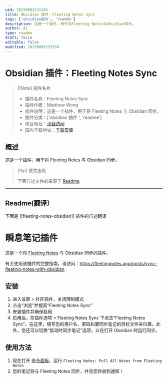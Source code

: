 ```yaml
---
uid: 20230803231105
title: Obsidian 插件：Fleeting Notes Sync
tags: ['obsidian插件', 'readme']
description: 这是一个插件，用于将Fleeting Notes与Obsidian同步。
author: AI
type: readme
draft: false
editable: false
modified: 20230803232558
---
```


# Obsidian 插件：Fleeting Notes Sync

> [!Note] 插件名片
> - 插件名称：Fleeting Notes Sync
> - 插件作者：Matthew Wong
> - 插件说明：这是一个插件，用于将 Fleeting Notes 与 Obsidian 同步。
> - 插件分类：['obsidian 插件 ', 'readme']
> - 项目地址：[点我访问](https://github.com/fleetingnotes/fleeting-notes-obsidian)
> - 国内下载地址：[下载安装](https://pkmer.cn/products/plugin/pluginMarket/?fleeting-notes-obsidian)

## 概述

这是一个插件，用于将 Fleeting Notes 与 Obsidian 同步。

> [!tip] 原文出处
>
>下面自述文件的来源于 [Readme](https://ghproxy.net/https://raw.githubusercontent.com/fleetingnotes/fleeting-notes-obsidian/master/README.md)
>

---

## Readme(翻译）

下面是 [[fleeting-notes-obsidian]] 插件的自述翻译

# 瞬息笔记插件

这是一个将 [Fleeting Notes](https://fleetingnotes.app/) 与 Obsidian 同步的插件。

有关使用该插件的完整指南，请访问：<https://fleetingnotes.app/posts/sync-fleeting-notes-with-obsidian>

## 安装

1. 进入设置 > 社区插件，关闭限制模式
2. 点击“浏览”并搜索“Fleeting Notes Sync”
3. 安装插件并确保启用
4. 启用后，在插件选项 > Fleeting Notes Sync 下点击“Fleeting Notes Sync”。在这里，填写您的用户名、密码和要同步笔记的目标文件夹位置。此外，您还可以切换“启动时同步笔记”选项，以在打开 Obsidian 时运行同步。

## 使用方法

1. 现在打开 [命令面板](https://help.obsidian.md/Plugins/Command+palette)，运行 `Fleeting Notes: Pull All Notes from Fleeting Notes`
2. 您的笔记将与 Fleeting Notes 同步，并且您将收到通知！



